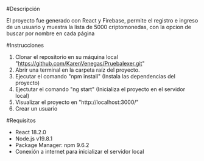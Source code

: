 #Descripción

El proyecto fue generado con React y Firebase, permite el registro e ingreso de un usuario y muestra la lista de 5000 criptomonedas, con la opcion de buscar por nombre en cada página 

#Instrucciones

1. Clonar el repositorio en su máquina local "https://github.com/KarenVenegas/Pruebalexer.git"
2. Abrir una terminal en la carpeta raíz del proyecto.
3. Ejecutar el comando "npm install" (Instala las dependencias del proyecto)
4. Ejectutar el comando "ng start" (Inicializa el proyecto en el servidor local)
5. Visualizar el proyecto en "http://localhost:3000/"
6. Crear un usuario

#Requisitos
- React 18.2.0
- Node.js v19.8.1
- Package Manager: npm 9.6.2
- Conexión a internet para inicializar el servidor local

